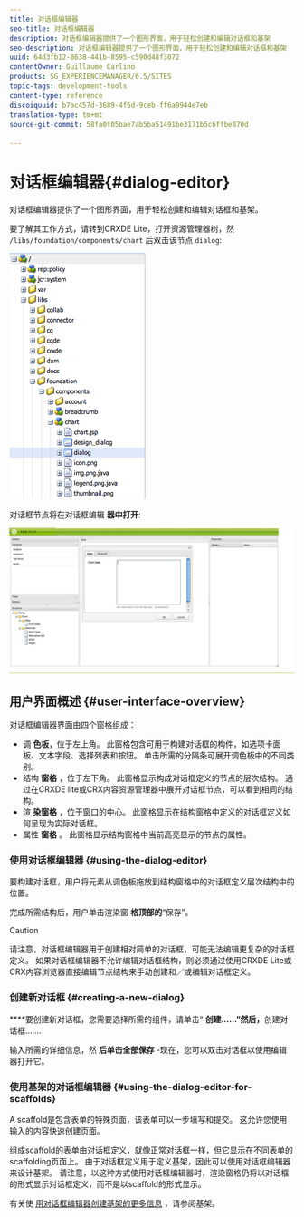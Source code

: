 ```yaml
---
title: 对话框编辑器
seo-title: 对话框编辑器
description: 对话框编辑器提供了一个图形界面，用于轻松创建和编辑对话框和基架
seo-description: 对话框编辑器提供了一个图形界面，用于轻松创建和编辑对话框和基架
uuid: 64d3fb12-8638-441b-8595-c590d48f3072
contentOwner: Guillaume Carlino
products: SG_EXPERIENCEMANAGER/6.5/SITES
topic-tags: development-tools
content-type: reference
discoiquuid: b7ac457d-3689-4f5d-9ceb-ff6a9944e7eb
translation-type: tm+mt
source-git-commit: 58fa0f05bae7ab5ba51491be3171b5c6ffbe870d

---
```



# 对话框编辑器{#dialog-editor}

对话框编辑器提供了一个图形界面，用于轻松创建和编辑对话框和基架。

要了解其工作方式，请转到CRXDE Lite，打开资源管理器树，然 `/libs/foundation/components/chart` 后双击该节点 `dialog`:

![chlimage_1-247](assets/chlimage_1-247.png)

对话框节点将在对话框编辑 **器中打开**:

![screen_shot_2012-02-01at25033pm](assets/screen_shot_2012-02-01at25033pm.png)

## 用户界面概述 {#user-interface-overview}

对话框编辑器界面由四个窗格组成：

* 调 **色板**，位于左上角。 此窗格包含可用于构建对话框的构件，如选项卡面板、文本字段、选择列表和按钮。 单击所需的分隔条可展开调色板中的不同类别。
* 结构 **窗格** ，位于左下角。 此窗格显示构成对话框定义的节点的层次结构。 通过在CRXDE lite或CRX内容资源管理器中展开对话框节点，可以看到相同的结构。
* 渲 **染窗格** ，位于窗口的中心。 此窗格显示在结构窗格中定义的对话框定义如何呈现为实际对话框。
* 属性 **窗格** 。 此窗格显示结构窗格中当前高亮显示的节点的属性。

### 使用对话框编辑器 {#using-the-dialog-editor}

要构建对话框，用户将元素从调色板拖放到结构窗格中的对话框定义层次结构中的位置。

完成所需结构后，用户单击渲染窗 **格顶部的**“保存”。

>[!CAUTION]
>
>请注意，对话框编辑器用于创建相对简单的对话框，可能无法编辑更复杂的对话框定义。 如果对话框编辑器不允许编辑对话框结构，则必须通过使用CRXDE Lite或CRX内容浏览器直接编辑节点结构来手动创建和／或编辑对话框定义。

### 创建新对话框 {#creating-a-new-dialog}

****&#x200B;要创建新对话框，您需要选择所需的组件，请单击“ **创建……”然后，**&#x200B;创建对话框…….

输入所需的详细信息，然 **后单击全部保存** -现在，您可以双击对话框以使用编辑器打开它。

### 使用基架的对话框编辑器 {#using-the-dialog-editor-for-scaffolds}

A scaffold是包含表单的特殊页面，该表单可以一步填写和提交。 这允许您使用输入的内容快速创建页面。

组成scaffold的表单由对话框定义，就像正常对话框一样，但它显示在不同表单的scaffolding页面上。 由于对话框定义用于定义基架，因此可以使用对话框编辑器来设计基架。 请注意，以这种方式使用对话框编辑器时，渲染窗格仍将以对话框的形式显示对话框定义，而不是以scaffold的形式显示。

有关使 [用对话框编辑器创建基架的更多信息](/help/sites-authoring/scaffolding.md) ，请参阅基架。
